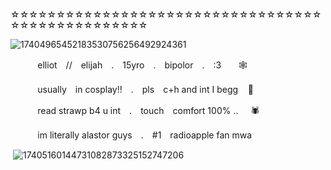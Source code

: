☆☆☆☆☆☆☆☆☆☆☆☆☆☆☆☆☆☆☆☆☆☆☆☆☆☆☆☆☆☆☆☆☆☆☆☆☆☆☆☆☆☆☆☆☆☆☆☆☆

![17404965452183530756256492924361](https://github.com/user-attachments/assets/2c3e16bb-236f-4efc-8472-5ed720599cf7)




   ‎ ‎ ‎ ‎ ‎ ‎ ‎ ‎ ‎ ‎ ‎ elliot　//　elijah　.　15yro　.　bipolor　.　:3‎ ‎ ‎ ‎ ‎ ‎ ‎ 🕸

   ‎ ‎ ‎ ‎ ‎ ‎ ‎ ‎ ‎‎ ‎ ‎ usually　in cosplay!!　.　pls　c+h and int I begg‎ ‎ ‎ ‎ 🎸

   ‎ ‎ ‎ ‎ ‎ ‎ ‎ ‎ ‎ ‎ ‎ read strawp b4 u int　.　touch　comfort 100% ..‎ ‎ ‎ ‎ ‎‎ 🕷

   ‎ ‎ ‎ ‎ ‎ ‎ ‎ ‎ ‎‎ ‎ ‎ im literally alastor guys　.　#1　radioapple fan mwa

‎ ‎‎‎![17405160144731082873325152747206](https://github.com/user-attachments/assets/3f97e6ae-7f94-4b11-a4d1-527e7e54c1ea)


